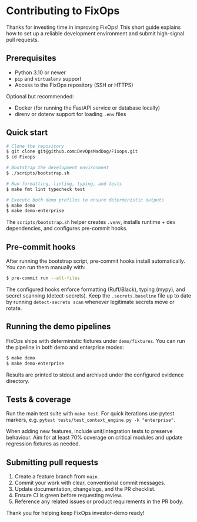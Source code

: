 # Contributing to FixOps

Thanks for investing time in improving FixOps! This short guide explains how to set up a reliable development environment and submit high-signal pull requests.

## Prerequisites

- Python 3.10 or newer
- `pip` and `virtualenv` support
- Access to the FixOps repository (SSH or HTTPS)

Optional but recommended:

- Docker (for running the FastAPI service or database locally)
- direnv or dotenv support for loading `.env` files

## Quick start

```bash
# Clone the repository
$ git clone git@github.com:DevOpsMadDog/Fixops.git
$ cd Fixops

# Bootstrap the development environment
$ ./scripts/bootstrap.sh

# Run formatting, linting, typing, and tests
$ make fmt lint typecheck test

# Execute both demo profiles to ensure deterministic outputs
$ make demo
$ make demo-enterprise
```

The `scripts/bootstrap.sh` helper creates `.venv`, installs runtime + dev dependencies, and configures pre-commit hooks.

## Pre-commit hooks

After running the bootstrap script, pre-commit hooks install automatically. You can run them manually with:

```bash
$ pre-commit run --all-files
```

The configured hooks enforce formatting (Ruff/Black), typing (mypy), and secret scanning (detect-secrets). Keep the `.secrets.baseline` file up to date by running `detect-secrets scan` whenever legitimate secrets move or rotate.

## Running the demo pipelines

FixOps ships with deterministic fixtures under `demo/fixtures`. You can run the pipeline in both demo and enterprise modes:

```bash
$ make demo
$ make demo-enterprise
```

Results are printed to stdout and archived under the configured evidence directory.

## Tests & coverage

Run the main test suite with `make test`. For quick iterations use pytest markers, e.g. `pytest tests/test_context_engine.py -k "enterprise"`.

When adding new features, include unit/integration tests to preserve behaviour. Aim for at least 70% coverage on critical modules and update regression fixtures as needed.

## Submitting pull requests

1. Create a feature branch from `main`.
2. Commit your work with clear, conventional commit messages.
3. Update documentation, changelogs, and the PR checklist.
4. Ensure CI is green before requesting review.
5. Reference any related issues or product requirements in the PR body.

Thank you for helping keep FixOps investor-demo ready!
